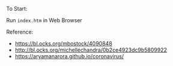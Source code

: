 To Start:

Run `index.htm` in Web Browser

Reference:

- https://bl.ocks.org/mbostock/4090848
- http://bl.ocks.org/michellechandra/0b2ce4923dc9b5809922
- https://aryamanarora.github.io/coronavirus/
